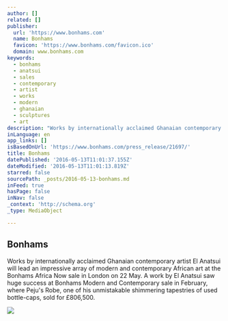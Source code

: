 ```yaml
---
author: []
related: []
publisher:
  url: 'https://www.bonhams.com'
  name: Bonhams
  favicon: 'https://www.bonhams.com/favicon.ico'
  domain: www.bonhams.com
keywords:
  - bonhams
  - anatsui
  - sales
  - contemporary
  - artist
  - works
  - modern
  - ghanaian
  - sculptures
  - art
description: "Works by internationally acclaimed Ghanaian contemporary artist El Anatsui will lead an impressive array of modern and contemporary African art at the Bonhams Africa Now sale in London on 22 May. A work by El Anatsui saw huge success at Bonhams Modern and Contemporary sale in February, where Peju's Robe, one of his unmistakable shimmering tapestries of used bottle-caps, sold for £806,500."
inLanguage: en
app_links: []
isBasedOnUrl: 'https://www.bonhams.com/press_release/21697/'
title: Bonhams
datePublished: '2016-05-13T11:01:37.155Z'
dateModified: '2016-05-13T11:01:13.819Z'
starred: false
sourcePath: _posts/2016-05-13-bonhams.md
inFeed: true
hasPage: false
inNav: false
_context: 'http://schema.org'
_type: MediaObject

---
```

<article style=""><h1>Bonhams</h1><p>Works by internationally acclaimed Ghanaian contemporary artist El Anatsui will lead an impressive array of modern and contemporary African art at the Bonhams Africa Now sale in London on 22 May. A work by El Anatsui saw huge success at Bonhams Modern and Contemporary sale in February, where Peju's Robe, one of his unmistakable shimmering tapestries of used bottle-caps, sold for £806,500.</p><img src="https://www.bonhams.com/media/desktop/header/magnifier.png" /></article>